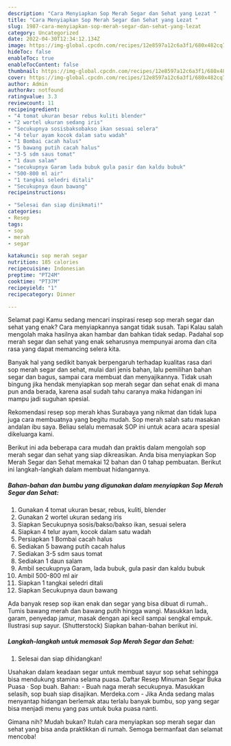 ```yaml
---
description: "Cara Menyiapkan Sop Merah Segar dan Sehat yang Lezat "
title: "Cara Menyiapkan Sop Merah Segar dan Sehat yang Lezat "
slug: 1987-cara-menyiapkan-sop-merah-segar-dan-sehat-yang-lezat
category: Uncategorized
date: 2022-04-30T12:34:12.134Z
image: https://img-global.cpcdn.com/recipes/12e8597a12c6a3f1/680x482cq70/sop-merah-segar-dan-sehat-foto-resep-utama.jpg
hideToc: false
enableToc: true
enableTocContent: false
thumbnail: https://img-global.cpcdn.com/recipes/12e8597a12c6a3f1/680x482cq70/sop-merah-segar-dan-sehat-foto-resep-utama.jpg
cover: https://img-global.cpcdn.com/recipes/12e8597a12c6a3f1/680x482cq70/sop-merah-segar-dan-sehat-foto-resep-utama.jpg
author: Admin
authorAv: notfound
ratingvalue: 3.3
reviewcount: 11
recipeingredient:
- "4 tomat ukuran besar rebus kuliti blender"
- "2 wortel ukuran sedang iris"
- "Secukupnya sosisbaksobakso ikan sesuai selera"
- "4 telur ayam kocok dalam satu wadah"
- "1 Bombai cacah halus"
- "5 bawang putih cacah halus"
- "3-5 sdm saus tomat"
- "1 daun salam"
- "secukupnya Garam lada bubuk gula pasir dan kaldu bubuk"
- "500-800 ml air"
- "1 tangkai seledri ditali"
- "Secukupnya daun bawang"
recipeinstructions:

- "Selesai dan siap dinikmati!"
categories:
- Resep
tags:
- sop
- merah
- segar

katakunci: sop merah segar 
nutrition: 185 calories
recipecuisine: Indonesian
preptime: "PT24M"
cooktime: "PT37M"
recipeyield: "1"
recipecategory: Dinner

---
```



Selamat pagi Kamu sedang mencari inspirasi resep sop merah segar dan sehat yang enak? Cara menyiapkannya sangat tidak susah. Tapi Kalau salah mengolah maka hasilnya akan hambar dan bahkan tidak sedap. Padahal sop merah segar dan sehat yang enak seharusnya mempunyai aroma dan cita rasa yang dapat memancing selera kita.


Banyak hal yang sedikit banyak berpengaruh terhadap kualitas rasa dari sop merah segar dan sehat, mulai dari jenis bahan, lalu pemilihan bahan segar dan bagus, sampai cara membuat dan menyajikannya. Tidak usah bingung jika hendak menyiapkan sop merah segar dan sehat enak di mana pun anda berada, karena asal sudah tahu caranya maka hidangan ini mampu jadi suguhan spesial.

Rekomendasi resep sop merah khas Surabaya yang nikmat dan tidak lupa juga cara membuatnya yang begitu mudah. Sop merah salah satu masakan andalan ibu saya. Beliau selalu memasak SOP ini untuk acara acara spesial dikeluarga kami.


Berikut ini ada beberapa cara mudah dan praktis dalam mengolah sop merah segar dan sehat yang siap dikreasikan. Anda bisa menyiapkan Sop Merah Segar dan Sehat memakai 12 bahan dan 0 tahap pembuatan. Berikut ini langkah-langkah dalam membuat hidangannya.

<!--inarticleads1-->

##### Bahan-bahan dan bumbu yang digunakan dalam menyiapkan Sop Merah Segar dan Sehat:

1. Gunakan 4 tomat ukuran besar, rebus, kuliti, blender
1. Gunakan 2 wortel ukuran sedang iris
1. Siapkan Secukupnya sosis/bakso/bakso ikan, sesuai selera
1. Siapkan 4 telur ayam, kocok dalam satu wadah
1. Persiapkan 1 Bombai cacah halus
1. Sediakan 5 bawang putih cacah halus
1. Sediakan 3-5 sdm saus tomat
1. Sediakan 1 daun salam
1. Ambil secukupnya Garam, lada bubuk, gula pasir dan kaldu bubuk
1. Ambil 500-800 ml air
1. Siapkan 1 tangkai seledri ditali
1. Siapkan Secukupnya daun bawang


Ada banyak resep sop ikan enak dan segar yang bisa dibuat di rumah.. Tumis bawang merah dan bawang putih hingga wangi. Masukkan lada, garam, penyedap jamur, masak dengan api kecil sampai sengkal empuk. Ilustrasi sup sayur. (Shutterstock) Siapkan bahan-bahan berikut ini. 

<!--inarticleads2-->

##### Langkah-langkah untuk memasak Sop Merah Segar dan Sehat:


1. Selesai dan siap dihidangkan!

Usahakan dalam keadaan segar untuk membuat sayur sop sehat sehingga bisa mendukung stamina selama puasa. Daftar Resep Minuman Segar Buka Puasa · Sop buah. Bahan: - Buah naga merah secukupnya. Masukkan selasih, sop buah siap disajikan. Merdeka.com - Jika Anda sedang malas menyantap hidangan berlemak atau terlalu banyak bumbu, sop yang segar bisa menjadi menu yang pas untuk buka puasa nanti. 

Gimana nih? Mudah bukan? Itulah cara menyiapkan sop merah segar dan sehat yang bisa anda praktikkan di rumah. Semoga bermanfaat dan selamat mencoba!
